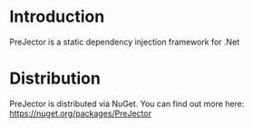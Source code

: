 Introduction
=========
PreJector is a static dependency injection framework for .Net


Distribution
=========
PreJector is distributed via NuGet. You can find out more here:
https://nuget.org/packages/PreJector
